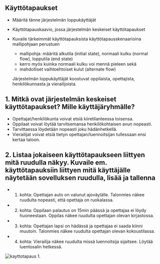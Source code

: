 ## Käyttötapaukset

* Määritä tänne järjestelmän loppukäyttäjät
* Käyttötapauskaavio, jossa järjestelmän keskeiset käyttötapaukset
* Kuvaile tärkeimmät käyttötapauksista käyttötapausskenaarioina mallipohjaan perustuen
  * mallipohja: määritä alkutila (initial state), normaali kulku (normal flow), lopputila (end state)
  * kerro myös kuinka normaali kulku voi mennä pieleen sekä
  * mahdolliset vaihtoehtoiset kulut (alternate flow)
  
  Järjestelmän loppukäyttäjät koostuvat oppilaista, opettajista, henkilökunnasta ja vierailijoista.
  


## 1. Mitkä ovat järjestelmän keskeiset käyttötapaukset? Mille käyttäjäryhmälle? ##
- Opettajat/henkilökunta voivat etsiä kiiretilanteessa toisensa.
- Oppilaat voivat löytää tarvitsemansa henkilökohtaisen avun nopeasti.
- Tarvittaessa löydetään nopeasti joku hädänhetkellä.
- Vierailijat voivat etsiä tietyn opettajan/luennoitsijan tullessaan ensi kertaa taloon.


## 2. Listaa jokaiseen käyttötapaukseen liittyen mitä ruudulla näkyy. Kuvaile em. käyttötapauksiin liittyen mitä käyttäjälle näytetään sovelluksen ruudulla, lisää ja tallenna ##
- 1. kohta: Opettajan auto on valunut ajoväylälle. Talonmies näkee ruudulta nopeasti, että opettaja on ruokalassa.
- 2. kohta: Oppilaan palautus on 15min päässä ja opettajaa ei löydy huoneestaan.
			Oppilas näkee ruudulta opettajan olevan kirjastossa.
- 3. kohta: Opettajan lapsi on hädässä ja opettajaa ei saada kiinni muutoin. Talonmies näkee ruudulta
			opettajan olevan kokoustilassa.
- 4. kohta: Vierailija näkee ruudulta missä luennoitsija sijaitsee. Löytää luentosalin hetkessä.

![kayttotapaus 1.](http://users.metropolia.fi/~mikarul/ohjelmistotuotanto/projekti/kayttis1.png)